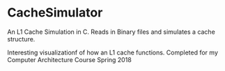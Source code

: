 # CacheSimulator
An L1 Cache Simulation in C. Reads in Binary files and simulates a cache structure.

Interesting visualizationf of how an L1 cache functions. Completed for my Computer Architecture Course Spring 2018
